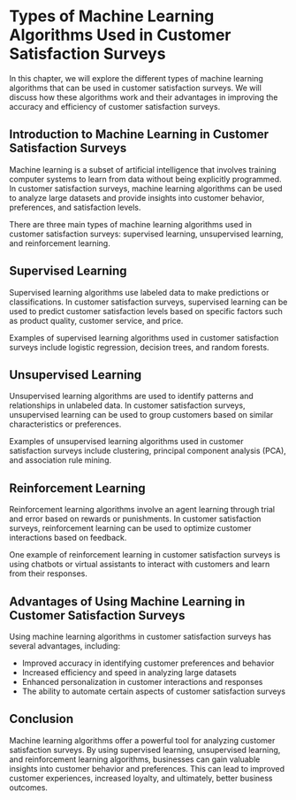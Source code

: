 Types of Machine Learning Algorithms Used in Customer Satisfaction Surveys
======================================================================================================================================

In this chapter, we will explore the different types of machine learning algorithms that can be used in customer satisfaction surveys. We will discuss how these algorithms work and their advantages in improving the accuracy and efficiency of customer satisfaction surveys.

Introduction to Machine Learning in Customer Satisfaction Surveys
-----------------------------------------------------------------

Machine learning is a subset of artificial intelligence that involves training computer systems to learn from data without being explicitly programmed. In customer satisfaction surveys, machine learning algorithms can be used to analyze large datasets and provide insights into customer behavior, preferences, and satisfaction levels.

There are three main types of machine learning algorithms used in customer satisfaction surveys: supervised learning, unsupervised learning, and reinforcement learning.

Supervised Learning
-------------------

Supervised learning algorithms use labeled data to make predictions or classifications. In customer satisfaction surveys, supervised learning can be used to predict customer satisfaction levels based on specific factors such as product quality, customer service, and price.

Examples of supervised learning algorithms used in customer satisfaction surveys include logistic regression, decision trees, and random forests.

Unsupervised Learning
---------------------

Unsupervised learning algorithms are used to identify patterns and relationships in unlabeled data. In customer satisfaction surveys, unsupervised learning can be used to group customers based on similar characteristics or preferences.

Examples of unsupervised learning algorithms used in customer satisfaction surveys include clustering, principal component analysis (PCA), and association rule mining.

Reinforcement Learning
----------------------

Reinforcement learning algorithms involve an agent learning through trial and error based on rewards or punishments. In customer satisfaction surveys, reinforcement learning can be used to optimize customer interactions based on feedback.

One example of reinforcement learning in customer satisfaction surveys is using chatbots or virtual assistants to interact with customers and learn from their responses.

Advantages of Using Machine Learning in Customer Satisfaction Surveys
---------------------------------------------------------------------

Using machine learning algorithms in customer satisfaction surveys has several advantages, including:

* Improved accuracy in identifying customer preferences and behavior
* Increased efficiency and speed in analyzing large datasets
* Enhanced personalization in customer interactions and responses
* The ability to automate certain aspects of customer satisfaction surveys

Conclusion
----------

Machine learning algorithms offer a powerful tool for analyzing customer satisfaction surveys. By using supervised learning, unsupervised learning, and reinforcement learning algorithms, businesses can gain valuable insights into customer behavior and preferences. This can lead to improved customer experiences, increased loyalty, and ultimately, better business outcomes.
